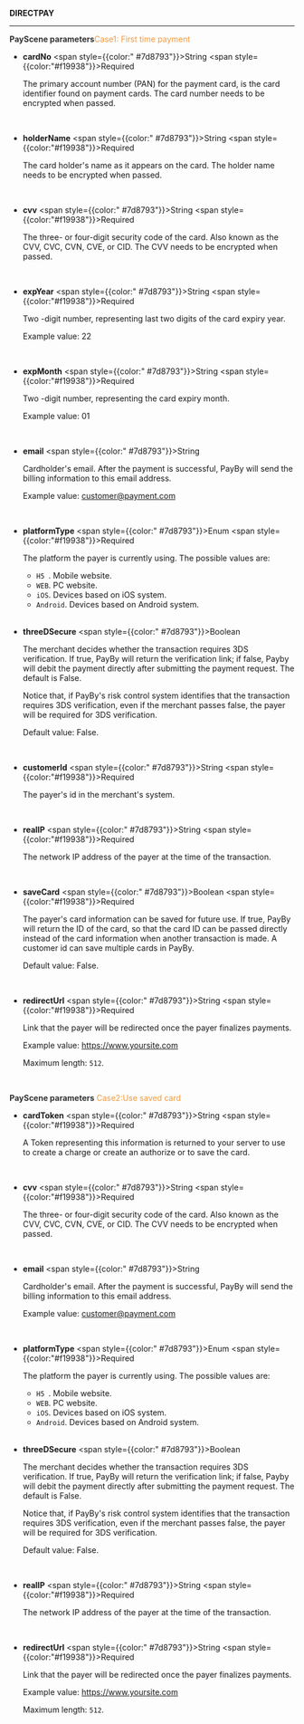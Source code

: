 **DIRECTPAY**

---

**<font color="#333333"> PayScene parameters</font>**<font color=" #f19938">Case1: First time payment</font>

- **cardNo** <span style={{color:" #7d8793"}}>String</span> <span style={{color:"#f19938"}}>Required</span>

  The primary account number (PAN) for the payment card, is the card identifier found on payment cards. The card number needs to be encrypted when passed.

  <br/>

- **holderName** <span style={{color:" #7d8793"}}>String</span> <span style={{color:"#f19938"}}>Required</span>

  The card holder's name as it appears on the card. The holder name needs to be encrypted when passed.

  <br/>

- **cvv** <span style={{color:" #7d8793"}}>String</span> <span style={{color:"#f19938"}}>Required</span>

  The three- or four-digit security code of the card. Also known as the CVV, CVC, CVN, CVE, or CID. The CVV needs to be encrypted when passed.

  <br/>

- **expYear** <span style={{color:" #7d8793"}}>String</span> <span style={{color:"#f19938"}}>Required</span>

  Two -digit number, representing last two digits of the card expiry year.

  Example value: 22

  <br/>

- **expMonth** <span style={{color:" #7d8793"}}>String</span> <span style={{color:"#f19938"}}>Required</span>

  Two -digit number, representing the card expiry month.

  Example value: 01

  <br/>

- **email** <span style={{color:" #7d8793"}}>String</span>

  Cardholder's email. After the payment is successful, PayBy will send the billing information to this email address.

  Example value: customer@payment.com

  <br/>

- **platformType** <span style={{color:" #7d8793"}}>Enum</span> <span style={{color:"#f19938"}}>Required</span>

  The platform the payer is currently using. The possible values are:

  - `H5 `. Mobile website.
  - `WEB`. PC website.
  - `iOS`. Devices based on iOS system.
  - `Android`. Devices based on Android system.

  <br/>

- **threeDSecure** <span style={{color:" #7d8793"}}>Boolean</span>

  The merchant decides whether the transaction requires 3DS verification. If true, PayBy will return the verification link; if false, Payby will debit the payment directly after submitting the payment request. The default is False.

  Notice that, if PayBy's risk control system identifies that the transaction requires 3DS verification, even if the merchant passes false, the payer will be required for 3DS verification.

  Default value: False.

  <br/>

- **customerId** <span style={{color:" #7d8793"}}>String</span> <span style={{color:"#f19938"}}>Required</span>

  The payer's id in the merchant's system.

  <br/>

- **realIP** <span style={{color:" #7d8793"}}>String</span> <span style={{color:"#f19938"}}>Required</span>

  The network IP address of the payer at the time of the transaction.

  <br/>

- **saveCard** <span style={{color:" #7d8793"}}>Boolean</span> <span style={{color:"#f19938"}}>Required</span>

  The payer's card information can be saved for future use. If true, PayBy will return the ID of the card, so that the card ID can be passed directly instead of the card information when another transaction is made. A customer id can save multiple cards in PayBy.

  Default value: False.

  <br/>

- **redirectUrl** <span style={{color:" #7d8793"}}>String</span> <span style={{color:"#f19938"}}>Required</span>

  Link that the payer will be redirected once the payer finalizes payments.

  Example value: https://www.yoursite.com

  Maximum length: `512`.
  
  <br/>

 **<font color="#333333"> PayScene parameters</font>** <font color=" #f19938">Case2:Use saved card</font>

- **cardToken** <span style={{color:" #7d8793"}}>String</span> <span style={{color:"#f19938"}}>Required</span>

  A Token representing this information is returned to your server to use to create a charge or create an authorize or to save the card.

  <br/>

- **cvv** <span style={{color:" #7d8793"}}>String</span> <span style={{color:"#f19938"}}>Required</span>

  The three- or four-digit security code of the card. Also known as the CVV, CVC, CVN, CVE, or CID. The CVV needs to be encrypted when passed.

  <br/>

- **email** <span style={{color:" #7d8793"}}>String</span>

  Cardholder's email. After the payment is successful, PayBy will send the billing information to this email address.

  Example value: customer@payment.com

  <br/>

- **platformType** <span style={{color:" #7d8793"}}>Enum</span> <span style={{color:"#f19938"}}>Required</span>

  The platform the payer is currently using. The possible values are:

  - `H5 `. Mobile website.
  - `WEB`. PC website.
  - `iOS`. Devices based on iOS system.
  - `Android`. Devices based on Android system.

  <br/>

- **threeDSecure** <span style={{color:" #7d8793"}}>Boolean</span>

  The merchant decides whether the transaction requires 3DS verification. If true, PayBy will return the verification link; if false, Payby will debit the payment directly after submitting the payment request. The default is False.

  Notice that, if PayBy's risk control system identifies that the transaction requires 3DS verification, even if the merchant passes false, the payer will be required for 3DS verification.

  Default value: False.

  <br/>

- **realIP** <span style={{color:" #7d8793"}}>String</span> <span style={{color:"#f19938"}}>Required</span>

  The network IP address of the payer at the time of the transaction.

  <br/>

- **redirectUrl** <span style={{color:" #7d8793"}}>String</span> <span style={{color:"#f19938"}}>Required</span>

  Link that the payer will be redirected once the payer finalizes payments.

  Example value: https://www.yoursite.com

  Maximum length: `512`.
